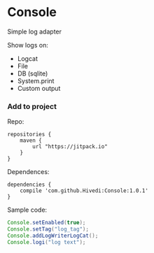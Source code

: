 # Console
Simple log adapter

Show logs on:
* Logcat
* File
* DB (sqlite)
* System.print
* Custom output


### Add to project

Repo:
```
repositories {
	maven {
		url "https://jitpack.io"
	}
}
```

Dependences:
```
dependencies {
	compile 'com.github.Hivedi:Console:1.0.1'
}
```

Sample code:
```java
Console.setEnabled(true);
Console.setTag("log_tag");
Console.addLogWriterLogCat();
Console.logi("log text");
```